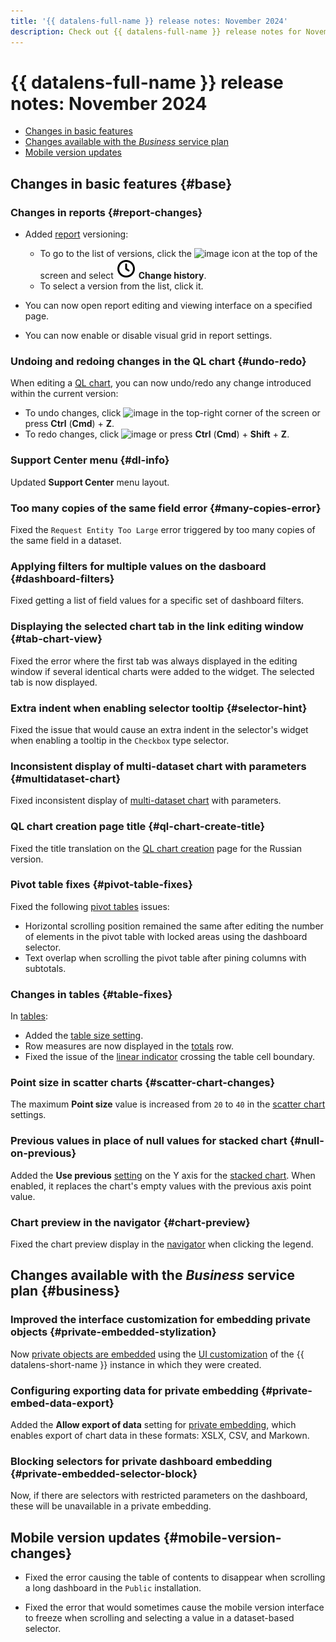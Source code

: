 ```yaml
---
title: '{{ datalens-full-name }} release notes: November 2024'
description: Check out {{ datalens-full-name }} release notes for November 2024.
---
```


# {{ datalens-full-name }} release notes: November 2024


* [Changes in basic features](#base)
* [Changes available with the _Business_ service plan](#business)
* [Mobile version updates](#mobile-version-changes)

## Changes in basic features {#base}



### Changes in reports {#report-changes}

* Added [report](../reports/index.md) versioning:

  * To go to the list of versions, click the ![image](../../_assets/console-icons/ellipsis.svg) icon at the top of the screen and select ![image](../../_assets/console-icons/clock.svg) **Change history**.
  * To select a version from the list, click it.

* You can now open report editing and viewing interface on a specified page.
* You can now enable or disable visual grid in report settings.

### Undoing and redoing changes in the QL chart {#undo-redo}

When editing a [QL chart](../concepts/chart/ql-charts.md), you can now undo/redo any change introduced within the current version:

* To undo changes, click ![image](../../_assets/console-icons/arrow-uturn-ccw-left.svg) in the top-right corner of the screen or press **Ctrl** (**Cmd**) + **Z**.
* To redo changes, click ![image](../../_assets/console-icons/arrow-uturn-cw-right.svg) or press **Ctrl** (**Cmd**) + **Shift** + **Z**.



### Support Center menu {#dl-info}

Updated **Support Center** menu layout.


### Too many copies of the same field error {#many-copies-error}

Fixed the `Request Entity Too Large` error triggered by too many copies of the same field in a dataset.

### Applying filters for multiple values on the dasboard {#dashboard-filters}

Fixed getting a list of field values for a specific set of dashboard filters.

### Displaying the selected chart tab in the link editing window {#tab-chart-view}

Fixed the error where the first tab was always displayed in the editing window if several identical charts were added to the widget. The selected tab is now displayed.

### Extra indent when enabling selector tooltip {#selector-hint}

Fixed the issue that would cause an extra indent in the selector's widget when enabling a tooltip in the `Checkbox` type selector.

### Inconsistent display of multi-dataset chart with parameters {#multidataset-chart}

Fixed inconsistent display of [multi-dataset chart](../concepts/chart/multidataset-chart.md) with parameters.

### QL chart creation page title {#ql-chart-create-title}

Fixed the title translation on the [QL chart creation](../operations/chart/create-sql-chart.md#main-page) page for the Russian version.

### Pivot table fixes {#pivot-table-fixes}

Fixed the following [pivot tables](../visualization-ref/pivot-table-chart.md) issues:

* Horizontal scrolling position remained the same after editing the number of elements in the pivot table with locked areas using the dashboard selector.
* Text overlap when scrolling the pivot table after pining columns with subtotals.

### Changes in tables {#table-fixes}

In [tables](../visualization-ref/table-chart.md):

* Added the [table size setting](../visualization-ref/table-chart.md#table-size-settings).
* Row measures are now displayed in the [totals](../visualization-ref/table-chart.md#add-totals) row.
* Fixed the issue of the [linear indicator](../visualization-ref/table-chart.md#add-linear-indicator) crossing the table cell boundary.

### Point size in scatter charts {#scatter-chart-changes}

The maximum **Point size** value is increased from `20` to `40` in the [scatter chart](../visualization-ref/scatter-chart.md) settings.

### Previous values in place of null values for stacked chart {#null-on-previous} 

Added the **Use previous** [setting](../concepts/chart/settings.md#section-settings) on the Y axis for the [stacked chart](../visualization-ref/area-chart.md). When enabled, it replaces the chart's empty values with the previous axis point value.

### Chart preview in the navigator {#chart-preview}

Fixed the chart preview display in the [navigator](../operations/chart/config-chart-navigator.md) when clicking the legend.


## Changes available with the _Business_ service plan {#business}

### Improved the interface customization for embedding private objects {#private-embedded-stylization}

Now [private objects are embedded](../security/private-embedded-objects.md) using the [UI customization](../settings/ui-customization.md) of the {{ datalens-short-name }} instance in which they were created.

### Configuring exporting data for private embedding {#private-embed-data-export}

Added the **Allow export of data** setting for [private embedding](../security/private-embedded-objects.md#how-to-private-embed), which enables export of chart data in these formats: XSLX, CSV, and Markown.

### Blocking selectors for private dashboard embedding {#private-embedded-selector-block}

Now, if there are selectors with restricted parameters on the dashboard, these will be unavailable in a private embedding.


## Mobile version updates {#mobile-version-changes}


* Fixed the error causing the table of contents to disappear when scrolling a long dashboard in the `Public` installation.

* Fixed the error that would sometimes cause the mobile version interface to freeze when scrolling and selecting a value in a dataset-based selector.


